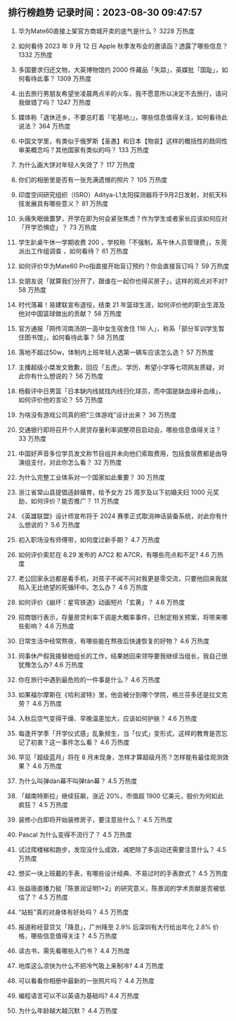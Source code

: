 
## 排行榜趋势 记录时间：2023-08-30 09:47:57
  
  1. 华为Mate60直接上架官方商城开卖的底气是什么？ 3228 万热度
    
  2. 如何看待 2023 年 9 月 12 日 Apple 秋季发布会的邀请函？透露了哪些信息？ 1332 万热度
    
  3. 多国要求归还文物，大英博物馆约 2000 件藏品「失踪」，英媒批「国耻」，如何看待此事？ 1309 万热度
    
  4. 出去旅行男朋友希望坐凌晨两点半的火车，我不愿意所以决定不去旅行，请问我做错了吗？ 1247 万热度
    
  5. 媒体称「退休还乡，不要总盯着『宅基地』」，哪些信息值得关注，如何看待此说法？ 364 万热度
    
  6. 中国文学里，有类似于俄罗斯【圣愚】和日本【物哀】这样的概括性的趋同性审美概念吗？其他国家有类似的吗？ 133 万热度
    
  7. 为什么画大饼对年轻人失效了？ 117 万热度
    
  8. 你们的相册里是否有一张充满遗憾的照片？ 105 万热度
    
  9. 印度空间研究组织（ISRO）Aditya-L1太阳探测器将于9月2日发射，对航天科技发展具有哪些意义？ 81 万热度
    
  10. 头痛失眠做噩梦，开学在即为何会紧张焦虑？作为学生或者家长应该如何应对「开学恐惧症」？ 73 万热度
    
  11. 学生趴桌午休一学期收费 200 ，学校称「不强制，系午休人员管理费」，东莞派出工作组调查 ，如何看待？ 61 万热度
    
  12. 如何评价华为Mate60 Pro指直接开始盲订预约？你会直接盲订吗？ 59 万热度
    
  13. 女朋友说「就算我们分开了，跟谁在一起你也得买房子」，这样的观点对不对? 58 万热度
    
  14. 时代落幕！易建联宣布退役，结束 21 年篮球生涯，如何评价他的职业生涯及他对中国篮球做出的贡献？ 58 万热度
    
  15. 官方通报「网传河南汤阴一高中女生宿舍住 116 人」，称系「部分军训学生暂住图书馆」，如何看待此事？ 58 万热度
    
  16. 落地不超过50w，体制内上班年轻人选第一辆车应该怎么选？ 57 万热度
    
  17. 主播超级小桀发文致歉，回应「五虎」、学历、希望小学等七项网友质疑，对此你有什么想说的？ 56 万热度
    
  18. 杨毅评中日男篮「日本缺内线就找内线归化球员，而中国是缺血缘补血缘」，如何评价他的言论？ 55 万热度
    
  19. 为啥没有游戏公司真的把“三体游戏”设计出来？ 36 万热度
    
  20. 交通银行即将召开个人房贷存量利率调整项目启动会，哪些信息值得关注？ 33 万热度
    
  21. 中国好声音多位学员发文称节目组并未向他们索取费用，包括食宿费都是由导演组支付，对此你怎么看？ 32 万热度
    
  22. 为什么完整工业体系对一个国家如此重要？ 30 万热度
    
  23. 浙江省常山县提倡适龄婚育，给予女方 25 周岁及以下初婚夫妇 1000 元奖励，如何评价？能否推广？ 11 万热度
    
  24. 《英雄联盟》设计师宣布将于 2024 赛季正式取消神话装备系统，对此你有什么想说的？ 5.6 万热度
    
  25. 初入职场没有师傅带，如何度过新手期？ 4.7 万热度
    
  26. 如何评价索尼在 8.29 发布的 A7C2 和 A7CR，有哪些亮点和不足? 4.6 万热度
    
  27. 老公回家永远都是看手机，对孩子不闻不问对我更是零交流，只要他回来我就陷入无比绝望的死循环中。怎么办？ 4.6 万热度
    
  28. 如何评价《崩坏：星穹铁道》动画短片「玄黄」？ 4.6 万热度
    
  29. 招商银行表示，存量房贷利率下调是大概率事件，已制定相关预案，将带来哪些影响？ 4.6 万热度
    
  30. 日常生活中经常熬夜，有哪些能在熬夜后快速恢复的好物？ 4.6 万热度
    
  31. 同事休产假我接替她组长的工作，结果她回来领导要我继续当组长，我自己很犹豫怎么办? 4.6 万热度
    
  32. 你在旅行中遇到最危险的一件事是什么？ 4.6 万热度
    
  33. 如果福尔摩斯在《哈利波特》里，他会被分到哪个学院，格兰芬多还是拉文克劳？ 4.6 万热度
    
  34. 入秋后空气变得干燥、早晚温差加大，应该如何护肤？ 4.6 万热度
    
  35. 每逢开学季「开学仪式感」乱象频生，当「仪式」变形式，这样的教育是否忘记了初衷？这一事件怎么看？ 4.6 万热度
    
  36. 罕见「超级蓝月」将在 8 月末现身，怎样才算超级月亮？怎样能有最佳观测效果？ 4.6 万热度
    
  37. 为什么叫弹dàn幕不叫弹tán幕？ 4.5 万热度
    
  38. 「越南特斯拉」继续狂飙，涨近 20%，市值超 1900 亿美元，股价为何如此疯狂？ 4.5 万热度
    
  39. 装修小白即将开始装修房子，要注意些什么？ 4.5 万热度
    
  40. Pascal 为什么变得不流行了？ 4.5 万热度
    
  41. 试过爬楼梯和跑步，发现没什么成效，减肥除了多运动还需要注意什么？ 4.5 万热度
    
  42. 想买一块上班戴的手表，有哪些设计经典、不易过时的手表款式？ 4.5 万热度
    
  43. 张益唐直播力挺「陈景润证明1+2」的研究意义，陈景润的学术贡献是否被低估了？ 4.5 万热度
    
  44. “站桩”真的对身体有好处吗？ 4.5 万热度
    
  45. 报道称经营贷又「降息」，广州降至 2.9% 后深圳有大行给出年化 2.8% 价格，哪些信息值得关注？ 4.5 万热度
    
  46. 读古书，需先看哪些入门书？ 4.4 万热度
    
  47. 地库这么凉快为什么不把冷气吸上来制冷? 4.4 万热度
    
  48. 可以看看你相册中最新的一张照片吗？ 4.4 万热度
    
  49. 编程语言可以不以英语为基础吗? 4.4 万热度
    
  50. 为什么年龄越大越沉默？ 4.4 万热度
    